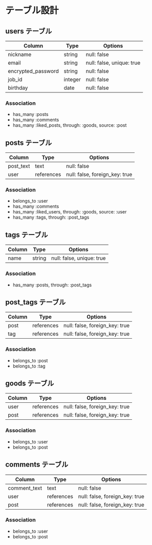 # テーブル設計

## users テーブル

|Column            |Type   |Options                  |
|------------------|-------|-------------------------|
|nickname          |string |null: false              |
|email             |string |null: false, unique: true|
|encrypted_password|string |null: false              |
|job_id            |integer|null: false              |
|birthday          |date   |null: false              |

### Association

- has_many :posts
- has_many :comments
- has_many :liked_posts, through: :goods, source: :post

## posts テーブル

|Column   |Type      |Options                       |
|---------|----------|------------------------------|
|post_text|text      |null: false                   |
|user     |references|null: false, foreign_key: true|

### Association

- belongs_to :user
- has_many   :comments
- has_many   :liked_users,   through: :goods, source: :user
- has_many   :tags,          through: :post_tags

## tags テーブル

|Column|Type  |Options                  |
|------|------|-------------------------|
|name  |string|null: false, unique: true|

### Association

- has_many :posts, through: :post_tags

## post_tags テーブル

|Column|Type      |Options                       |
|------|----------|------------------------------|
|post  |references|null: false, foreign_key: true|
|tag   |references|null: false, foreign_key: true|

### Association

- belongs_to :post
- belongs_to :tag

## goods テーブル

|Column|Type      |Options                       |
|------|----------|------------------------------|
|user  |references|null: false, foreign_key: true|
|post  |references|null: false, foreign_key: true|

### Association

- belongs_to :user
- belongs_to :post

## comments テーブル

|Column      |Type      |Options                       |
|------------|----------|------------------------------|
|comment_text|text      |null: false                   |
|user        |references|null: false, foreign_key: true|
|post        |references|null: false, foreign_key: true|

### Association

- belongs_to :user
- belongs_to :post